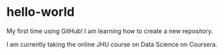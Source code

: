 # hello-world
My first time using GitHub! I am learning how to create a new repository.

I am currently taking the online JHU course on Data Science on Coursera. 
